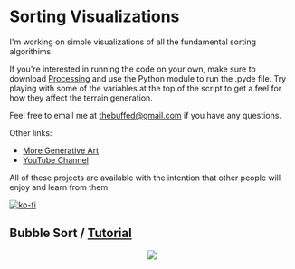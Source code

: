# Sorting Visualizations

I'm working on simple visualizations of all the fundamental sorting algorithims.

If you're interested in running the code on your own, make sure to download [Processing](https://www.processing.org) and use the Python module to run the .pyde file. Try playing with some of the variables at the top of the script to get a feel for how they affect the terrain generation.

Feel free to email me at thebuffed@gmail.com if you have any questions.

Other links:
- [More Generative Art](https://github.com/erdavids/Generative-Art)
- [YouTube Channel](https://www.youtube.com/channel/UCUrmX3SvpPerq-KAfGBrgGQ)

All of these projects are available with the intention that other people will enjoy and learn from them.

[![ko-fi](https://www.ko-fi.com/img/githubbutton_sm.svg)](https://ko-fi.com/A0A6YGXL)

## Bubble Sort / [Tutorial](https://www.youtube.com/watch?v=YK2CziWXVYw)
<p align="center"><img src="https://github.com/erdavids/Sorting-Visualizations/blob/master/Examples/Bubble/Favorites/6781.png"></p>
